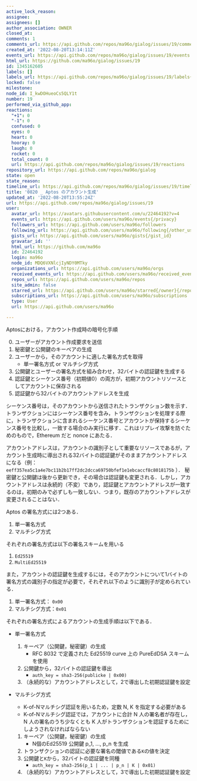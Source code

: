 ```yaml
---
active_lock_reason: 
assignee: 
assignees: []
author_association: OWNER
closed_at: 
comments: 1
comments_url: https://api.github.com/repos/ma96o/gialog/issues/19/comments
created_at: '2022-08-20T13:14:11Z'
events_url: https://api.github.com/repos/ma96o/gialog/issues/19/events
html_url: https://github.com/ma96o/gialog/issues/19
id: 1345162605
labels: []
labels_url: https://api.github.com/repos/ma96o/gialog/issues/19/labels{/name}
locked: false
milestone: 
node_id: I_kwDOHueoCs5QLY1t
number: 19
performed_via_github_app: 
reactions:
  "+1": 0
  "-1": 0
  confused: 0
  eyes: 0
  heart: 0
  hooray: 0
  laugh: 0
  rocket: 0
  total_count: 0
  url: https://api.github.com/repos/ma96o/gialog/issues/19/reactions
repository_url: https://api.github.com/repos/ma96o/gialog
state: open
state_reason: 
timeline_url: https://api.github.com/repos/ma96o/gialog/issues/19/timeline
title: '0820 _ Aptos のアカウント生成'
updated_at: '2022-08-20T13:55:24Z'
url: https://api.github.com/repos/ma96o/gialog/issues/19
user:
  avatar_url: https://avatars.githubusercontent.com/u/22464192?v=4
  events_url: https://api.github.com/users/ma96o/events{/privacy}
  followers_url: https://api.github.com/users/ma96o/followers
  following_url: https://api.github.com/users/ma96o/following{/other_user}
  gists_url: https://api.github.com/users/ma96o/gists{/gist_id}
  gravatar_id: ''
  html_url: https://github.com/ma96o
  id: 22464192
  login: ma96o
  node_id: MDQ6VXNlcjIyNDY0MTky
  organizations_url: https://api.github.com/users/ma96o/orgs
  received_events_url: https://api.github.com/users/ma96o/received_events
  repos_url: https://api.github.com/users/ma96o/repos
  site_admin: false
  starred_url: https://api.github.com/users/ma96o/starred{/owner}{/repo}
  subscriptions_url: https://api.github.com/users/ma96o/subscriptions
  type: User
  url: https://api.github.com/users/ma96o

---
```

Aptosにおける，アカウント作成時の暗号化手順

0. ユーザーがアカウント作成要求を送信
1. 秘密鍵と公開鍵のキーペアの生成
2. ユーザーから，そのアカウントに適した署名方式を取得
    - 単一署名方式 or マルチシグ方式
3. 公開鍵とユーザーの署名方式を組み合わせ，32バイトの認証鍵を生成する
4. 認証鍵とシーケンス番号（初期値0）の両方が，初期アカウントリソースとしてアカウントに保存される
5. 認証鍵から32バイトのアカウントアドレスを生成

シーケンス番号は，そのアカウントから送信されたトランザクション数を示す．トランザクションにはシーケンス番号を含み，トランザクションを処理する際に，トランザクションに含まれるシーケンス番号とアカウントが保持するシーケンス番号を比較し，一致する場合のみ実行に移す．これはリプレイ攻撃を防ぐためのもので，Ethereum だと nonce にあたる．

アカウントアドレスは，アカウントの識別子として重要なリソースであるが，アカウント生成時に導出される32バイトの認証鍵がそのままアカウントアドレスになる（例： `eeff357ea5c1a4e7bc11b2b17ff2dc2dcca69750bfef1e1ebcaccf8c8018175b` ）．
秘密鍵と公開鍵は後から更新でき，その場合は認証鍵も変更される．しかし，アカウントアドレスは永続的（不変）であり，認証鍵とアカウントアドレスが一致するのは，初期のみで必ずしも一致しない．つまり，既存のアカウントアドレスが変更されることはない．

Aptos の署名方式には2つある．
1. 単一署名方式
2. マルチシグ方式

それぞれの署名方式は以下の署名スキームを用いる
1. `Ed25519`
2. `MultiEd25519`

また，アカウントの認証鍵を生成するには，そのアカウントについて1バイトの署名方式の識別子の指定が必要で，それぞれ以下のように識別子が定められている．
1. 単一署名方式： `0x00`
2. マルチシグ方式：`0x01`

それぞれの署名方式によるアカウントの生成手順は以下である．
- 単一署名方式
  1. キーペア（公開鍵，秘密鍵）の生成
     - RFC 8032 で定義された Ed25519 curve 上の PureEdDSA スキームを使用
  3. 公開鍵から，32バイトの認証鍵を導出
      - `auth_key = sha3-256(publicke | 0x00)`
  5. （永続的な）アカウントアドレスとして，2で導出した初期認証鍵を設定

- マルチシグ方式
  - K-of-Nマルチシグ認証を用いるため，定数 N, K を指定する必要がある
  - K-of-Nマルチシグ認証では，アカウントに合計 N 人の署名者が存在し，N 人の署名のうち少なくとも K 人がトランザクションを認証するためにしようされなければならない
  1. キーペア（公開鍵，秘密鍵）の生成
      - N個のEd25519 公開鍵 p_1, ..., p_n を生成
  3. トランザクションの認証に必要な署名の閾値である`K`の値を決定
  4. 公開鍵と`K`から，32バイトの認証鍵を同種
      - `auth_key = sha3-256(p_1 | ... | p_n | K | 0x01)`
  6. （永続的な）アカウントアドレスとして，3で導出した初期認証鍵を設定

